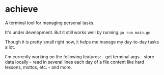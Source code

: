 # achieve

A terminal tool for managing personal tasks.

It's under development. But it still works well by running `go run main.go`

Though it is pretty small right now, it helps me manage my day-to-day tasks a lot.

I'm currently working on the following features:
    - get terminal args
    - store data locally
    - read in several lines each day of a file content like hard lessons, mottos, etc.
    - and more.
